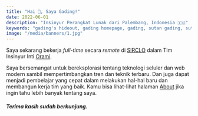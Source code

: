 ```yaml
---
title: "Hai 👋, Saya Gading!"
date: 2022-06-01
description: "Insinyur Perangkat Lunak dari Palembang, Indonesia 🇮🇩"
keywords: "gading's hideout, gading homepage, gading, sutan gading, sutan gading fadhillah nasution, sutan, sutanlab, gading.dev, gading dev, persembunyian gading, website gading"
image: "/media/banners/1.jpg"
---
```


Saya sekarang bekerja *full-time* secara *remote* di [SIRCLO](https://sirclo.com) dalam Tim Insinyur Inti [Orami](https://orami.co.id).

Saya bersemangat untuk bereksplorasi tentang teknologi seluler dan web modern sambil mempertimbangkan tren dan teknik terbaru. Dan juga dapat menjadi pembelajar yang cepat dalam melakukan hal-hal baru dan membangun kerja tim yang baik. Kamu bisa lihat-lihat halaman [About](/about) jika ingin tahu lebih banyak tentang saya.

##### *Terima kasih sudah berkunjung.*
